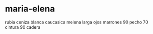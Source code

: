 # maria-elena
rubia ceniza blanca caucasica melena larga ojos marrones  90 pecho 70 cintura 90 cadera
